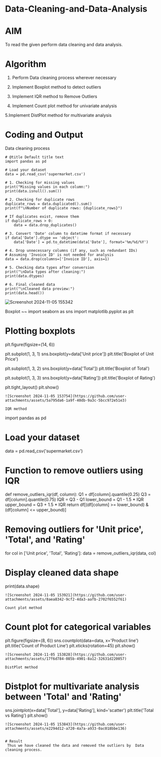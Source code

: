 # Data-Cleaning-and-Data-Analysis

# AIM
To read the given perform data cleaning and data analysis.

# Algorithm
1. Perform Data cleaning process wherever necessary

2. Implement Boxplot method to detect outliers

3. Implement IQR method to Remove Outliers 

4. Implement Count plot method for univariate analysis

5.Implement DistPlot method for multivariate analysis

# Coding and Output
Data cleaning process 
~~~
# @title Default title text
import pandas as pd

# Load your dataset
data = pd.read_csv('supermarket.csv')

# 1. Checking for missing values
print("Missing values in each column:")
print(data.isnull().sum())

# 2. Checking for duplicate rows
duplicate_rows = data.duplicated().sum()
print(f"\nNumber of duplicate rows: {duplicate_rows}")

# If duplicates exist, remove them
if duplicate_rows > 0:
    data = data.drop_duplicates()

# 3. Convert 'Date' column to datetime format if necessary
if data['Date'].dtype == 'object':
    data['Date'] = pd.to_datetime(data['Date'], format='%m/%d/%Y')

# 4. Drop unnecessary columns (if any, such as redundant IDs)
# Assuming 'Invoice ID' is not needed for analysis
data = data.drop(columns=['Invoice ID'], axis=1)

# 5. Checking data types after conversion
print("\nData types after cleaning:")
print(data.dtypes)

# 6. Final cleaned data
print("\nCleaned data preview:")
print(data.head())
~~~
![Screenshot 2024-11-05 155342](https://github.com/user-attachments/assets/f92a982c-12b0-4953-ae2a-48aada423ecb)

Boxplot
~~
import seaborn as sns
import matplotlib.pyplot as plt

# Plotting boxplots
plt.figure(figsize=(14, 6))

plt.subplot(1, 3, 1)
sns.boxplot(y=data['Unit price'])
plt.title('Boxplot of Unit Price')

plt.subplot(1, 3, 2)
sns.boxplot(y=data['Total'])
plt.title('Boxplot of Total')

plt.subplot(1, 3, 3)
sns.boxplot(y=data['Rating'])
plt.title('Boxplot of Rating')

plt.tight_layout()
plt.show()

~~~
![Screenshot 2024-11-05 153754](https://github.com/user-attachments/assets/5a795da6-1a9f-40db-9a3c-5bcc972e51e3)

IQR method
~~~~
import pandas as pd

# Load your dataset
data = pd.read_csv('supermarket.csv')

# Function to remove outliers using IQR
def remove_outliers_iqr(df, column):
    Q1 = df[column].quantile(0.25)
    Q3 = df[column].quantile(0.75)
    IQR = Q3 - Q1
    lower_bound = Q1 - 1.5 * IQR
    upper_bound = Q3 + 1.5 * IQR
    return df[(df[column] >= lower_bound) & (df[column] <= upper_bound)]

# Removing outliers for 'Unit price', 'Total', and 'Rating'
for col in ['Unit price', 'Total', 'Rating']:
    data = remove_outliers_iqr(data, col)

# Display cleaned data shape
print(data.shape)

~~~
![Screenshot 2024-11-05 153921](https://github.com/user-attachments/assets/8aea8342-9cf2-4da3-aafb-2702f6552f61)

Count plot method
~~~
# Count plot for categorical variables
plt.figure(figsize=(8, 6))
sns.countplot(data=data, x='Product line')
plt.title('Count of Product Line')
plt.xticks(rotation=45)
plt.show()

~~~
![Screenshot 2024-11-05 153828](https://github.com/user-attachments/assets/17f6d784-085b-4901-8a12-32631d220057)

DistPlot method
~~~
# Distplot for multivariate analysis between 'Total' and 'Rating'
sns.jointplot(x=data['Total'], y=data['Rating'], kind='scatter')
plt.title('Total vs Rating')
plt.show()

~~~
![Screenshot 2024-11-05 153843](https://github.com/user-attachments/assets/e2294d12-a720-4a7a-a933-0ac018bbe136)


# Result
 Thus we have cleaned the data and removed the outliers by  Data cleaning process.

